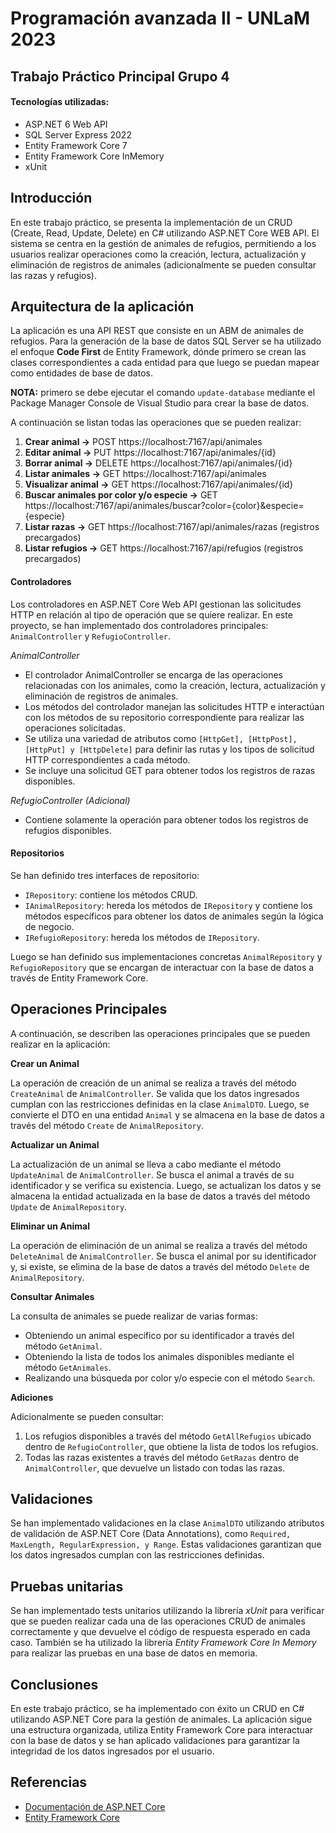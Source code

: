 # Programación avanzada II - UNLaM 2023
## Trabajo Práctico Principal Grupo 4

#### Tecnologías utilizadas:
- ASP.NET 6 Web API
- SQL Server Express 2022
- Entity Framework Core 7
- Entity Framework Core InMemory
- xUnit

## Introducción

En este trabajo práctico, se presenta la implementación de un CRUD (Create, Read, Update, Delete) en C# utilizando ASP.NET Core WEB API. El sistema se centra en la gestión de animales de refugios, permitiendo a los usuarios realizar operaciones como la creación, lectura, actualización y eliminación de registros de animales (adicionalmente se pueden consultar las razas y refugios).

## Arquitectura de la aplicación

La aplicación es una API REST que consiste en un ABM de animales de refugios. Para la generación de la base de datos SQL Server se ha utilizado el enfoque **Code First** de Entity Framework, dónde primero se crean las clases correspondientes a cada entidad para que luego se puedan mapear como entidades de base de datos.

**NOTA:** primero se debe ejecutar el comando ```update-database``` mediante el Package Manager Console de Visual Studio para crear la base de datos.

A continuación se listan todas las operaciones que se pueden realizar:

1. **Crear animal ->** POST https://localhost:7167/api/animales
2. **Editar animal ->** PUT https://localhost:7167/api/animales/{id}
3. **Borrar animal ->** DELETE https://localhost:7167/api/animales/{id}
4. **Listar animales ->** GET https://localhost:7167/api/animales
5. **Visualizar animal ->** GET https://localhost:7167/api/animales/{id}
6. **Buscar animales por color y/o especie ->** GET https://localhost:7167/api/animales/buscar?color={color}&especie={especie}
7. **Listar razas ->** GET https://localhost:7167/api/animales/razas (registros precargados)
8. **Listar refugios ->** GET https://localhost:7167/api/refugios (registros precargados)

#### Controladores

Los controladores en ASP.NET Core Web API gestionan las solicitudes HTTP en relación al tipo de operación que se quiere realizar. En este proyecto, se han implementado dos controladores principales: ```AnimalController``` y ```RefugioController```.

*AnimalController*

- El controlador AnimalController se encarga de las operaciones relacionadas con los animales, como la creación, lectura, actualización y eliminación de registros de animales.
- Los métodos del controlador manejan las solicitudes HTTP e interactúan con los métodos de su repositorio correspondiente para realizar las operaciones solicitadas.
- Se utiliza una variedad de atributos como ```[HttpGet], [HttpPost], [HttpPut] y [HttpDelete]``` para definir las rutas y los tipos de solicitud HTTP correspondientes a cada método.
- Se incluye una solicitud GET para obtener todos los registros de razas disponibles.

*RefugioController (Adicional)*

- Contiene solamente la operación para obtener todos los registros de refugios disponibles.

#### Repositorios

Se han definido tres interfaces de repositorio:

- ```IRepository```: contiene los métodos CRUD.
- ```IAnimalRepository```: hereda los métodos de ```IRepository``` y contiene los métodos específicos para obtener los datos de animales según la lógica de negocio.
- ```IRefugioRepository```: hereda los métodos de ```IRepository```.

Luego se han definido sus implementaciones concretas ```AnimalRepository``` y ```RefugioRepository``` que se encargan de interactuar con la base de datos a través de Entity Framework Core.

## Operaciones Principales

A continuación, se describen las operaciones principales que se pueden realizar en la aplicación:

**Crear un Animal**

La operación de creación de un animal se realiza a través del método ```CreateAnimal``` de ```AnimalController```. Se valida que los datos ingresados cumplan con las restricciones definidas en la clase ```AnimalDTO```. Luego, se convierte el DTO en una entidad ```Animal``` y se almacena en la base de datos a través del método ```Create``` de ```AnimalRepository```.

**Actualizar un Animal**

La actualización de un animal se lleva a cabo mediante el método ```UpdateAnimal``` de ```AnimalController```. Se busca el animal a través de su identificador y se verifica su existencia. Luego, se actualizan los datos y se almacena la entidad actualizada en la base de datos a través del método ```Update``` de ```AnimalRepository```.

**Eliminar un Animal**

La operación de eliminación de un animal se realiza a través del método ```DeleteAnimal``` de ```AnimalController```. Se busca el animal por su identificador y, si existe, se elimina de la base de datos a través del método ```Delete``` de ```AnimalRepository```.

**Consultar Animales**

La consulta de animales se puede realizar de varias formas:

- Obteniendo un animal específico por su identificador a través del método ```GetAnimal```.
- Obteniendo la lista de todos los animales disponibles mediante el método ```GetAnimales```.
- Realizando una búsqueda por color y/o especie con el método ```Search```.


**Adiciones**

Adicionalmente se pueden consultar: 

1. Los refugios disponibles a través del método ```GetAllRefugios``` ubicado dentro de ```RefugioController```, que obtiene la lista de todos los refugios.
2. Todas las razas existentes a través del método ```GetRazas``` dentro de ```AnimalController```, que devuelve un listado con todas las razas.

## Validaciones

Se han implementado validaciones en la clase ```AnimalDTO``` utilizando atributos de validación de ASP.NET Core (Data Annotations), como ```Required, MaxLength, RegularExpression, y Range```. Estas validaciones garantizan que los datos ingresados cumplan con las restricciones definidas.

## Pruebas unitarias

Se han implementado tests unitarios utilizando la librería *xUnit* para verificar que se pueden realizar cada una de las operaciones CRUD de animales correctamente y que devuelve el código de respuesta esperado en cada caso. También se ha utilizado la librería *Entity Framework Core In Memory* para realizar las pruebas en una base de datos en memoria.

## Conclusiones

En este trabajo práctico, se ha implementado con éxito un CRUD en C# utilizando ASP.NET Core para la gestión de animales. La aplicación sigue una estructura organizada, utiliza Entity Framework Core para interactuar con la base de datos y se han aplicado validaciones para garantizar la integridad de los datos ingresados por el usuario.

## Referencias

- [Documentación de ASP.NET Core](https://docs.microsoft.com/en-us/aspnet/core)
- [Entity Framework Core](https://docs.microsoft.com/en-us/ef/core/)
